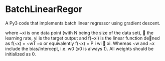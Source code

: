 # BatchLinearRegor
A Py3 code that implements batch linear regressor using gradient descent.

where ~xi is one data point (with N being the size of the data set),  the learning rate, yi
is the target output and f(~xi) is the linear function dened as f(~x) = ~wT ~x or equivalently
f(~x) =
P
i wi  xi. Whereas ~w and ~x include the bias/intercept, i.e. w0 (x0 is always 1).
All weights should be initialized as 0.

